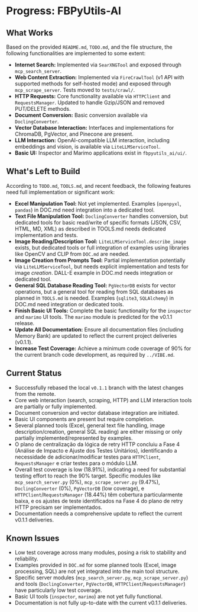 # Progress: FBPyUtils-AI

## What Works

Based on the provided `README.md`, `TODO.md`, and the file structure, the following functionalities are implemented to some extent:

-   **Internet Search:** Implemented via `SearXNGTool` and exposed through `mcp_search_server`.
-   **Web Content Extraction:** Implemented via `FireCrawlTool` (v1 API with supported methods for self-hosted mode) and exposed through `mcp_scrape_server`. Tests moved to `tests/crawl/`.
-   **HTTP Requests:** Core functionality available via `HTTPClient` and `RequestsManager`. Updated to handle Gzip/JSON and removed PUT/DELETE methods.
-   **Document Conversion:** Basic conversion available via `DoclingConverter`.
-   **Vector Database Interaction:** Interfaces and implementations for ChromaDB, PgVector, and Pinecone are present.
-   **LLM Interaction:** OpenAI-compatible LLM interaction, including embeddings and vision, is available via `LiteLLMServiceTool`.
-   **Basic UI:** Inspector and Marimo applications exist in `fbpyutils_ai/ui/`.

## What's Left to Build

According to `TODO.md`, `TOOLS.md`, and recent feedback, the following features need full implementation or significant work:

-   **Excel Manipulation Tool:** Not yet implemented. Examples (`openpyxl`, `pandas`) in DOC.md need integration into a dedicated tool.
-   **Text File Manipulation Tool:** `DoclingConverter` handles conversion, but dedicated tools for basic read/write of specific formats (JSON, CSV, HTML, MD, XML) as described in TOOLS.md needs dedicated implementation and tests.
-   **Image Reading/Description Tool:** `LiteLLMServiceTool.describe_image` exists, but dedicated tools or full integration of examples using libraries like OpenCV and CLIP from `DOC.md` are needed.
-   **Image Creation from Prompts Tool:** Partial implementation potentially via `LiteLLMServiceTool`, but needs explicit implementation and tests for image *creation*. DALL-E example in DOC.md needs integration or dedicated tool.
-   **General SQL Database Reading Tool:** `PgVectorDB` exists for vector operations, but a general tool for reading from SQL databases as planned in `TOOLS.md` is needed. Examples (`sqlite3`, `SQLAlchemy`) in DOC.md need integration or dedicated tools.
-   **Finish Basic UI Tools:** Complete the basic functionality for the `inspector` and `marimo` UI tools. The `marimo` module is predicted for the v0.1.1 release.
-   **Update All Documentation:** Ensure all documentation files (including Memory Bank) are updated to reflect the current project deliveries (v0.1.1).
-   **Increase Test Coverage:** Achieve a minimum code coverage of 90% for the current branch code development, as required by `../VIBE.md`.

## Current Status

-   Successfully rebased the local `v0.1.1` branch with the latest changes from the remote.
-   Core web interaction (search, scraping, HTTP) and LLM interaction tools are partially or fully implemented.
-   Document conversion and vector database integration are initiated.
-   Basic UI components are present but require completion.
-   Several planned tools (Excel, general text file handling, image description/creation, general SQL reading) are either missing or only partially implemented/represented by examples.
-   O plano de centralização da lógica de retry HTTP concluiu a Fase 4 (Análise de Impacto e Ajuste dos Testes Unitários), identificando a necessidade de adicionar/modificar testes para `HTTPClient`, `RequestsManager` e criar testes para o módulo LLM.
-   Overall test coverage is low (18.91%), indicating a need for substantial testing effort to reach the 90% target. Specific modules like `mcp_search_server.py` (0%), `mcp_scrape_server.py` (9.47%), `DoclingConverter` (0%), `PgVectorDB` (low coverage), e `HTTPClient`/`RequestsManager` (18.44%) têm cobertura particularmente baixa, e os ajustes de teste identificados na Fase 4 do plano de retry HTTP precisam ser implementados.
-   Documentation needs a comprehensive update to reflect the current v0.1.1 deliveries.

## Known Issues

-   Low test coverage across many modules, posing a risk to stability and reliability.
-   Examples provided in `DOC.md` for some planned tools (Excel, image processing, SQL) are not yet integrated into the main tool structure.
-   Specific server modules (`mcp_search_server.py`, `mcp_scrape_server.py`) and tools (`DoclingConverter`, `PgVectorDB`, `HTTPClient`/`RequestsManager`) have particularly low test coverage.
-   Basic UI tools (`inspector`, `marimo`) are not yet fully functional.
-   Documentation is not fully up-to-date with the current v0.1.1 deliveries.
